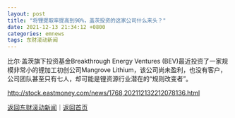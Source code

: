 ```yaml
---
layout: post
title: "将锂提取率提高到90%，盖茨投资的这家公司什么来头？"
date: 2021-12-13 21:34:12 +0800
categories: emnews
tags: 东财滚动新闻
---
```


比尔·盖茨旗下投资基金Breakthrough Energy Ventures (BEV)最近投资了一家规模非常小的锂加工初创公司Mangrove Lithium，该公司尚未盈利，也没有客户，公司团队甚至只有七人，却可能是锂资源行业潜在的“规则改变者”。

<http://stock.eastmoney.com/news/1768,202112132212078136.html>

[返回东财滚动新闻](//finews.withounder.com/emnews/)｜[返回首页](//finews.withounder.com/)
